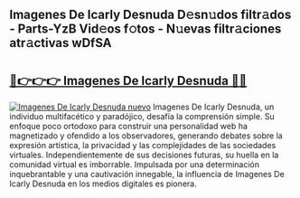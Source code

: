 ## Imagenes De Icarly Desnuda D𝚎sn𝚞dos filtr𝚊dos - Parts-YzB Vid𝚎os f𝚘tos - N𝚞evas filtr𝚊ciones atr𝚊ctivas wDfSA

# <h2><a href="http://mbaf50v.tromn.icu/?c=Imagenes+De+Icarly+Desnuda">🔗👉👉👉 Imagenes De Icarly Desnuda 🔗🔗</a></h2>

[![Imagenes De Icarly Desnuda nuevo](https://i.imgur.com/pEAQMta.gif)](http://mbaf50v.tromn.icu/?c=Imagenes+De+Icarly+Desnuda)
Imagenes De Icarly Desnuda, un individuo multifacético y paradójico, desafía la comprensión simple. Su enfoque poco ortodoxo para construir una personalidad web ha magnetizado y ofendido a los observadores, generando debates sobre la expresión artística, la privacidad y las complejidades de las sociedades virtuales. Independientemente de sus decisiones futuras, su huella en la comunidad virtual es imborrable. Impulsada por una determinación inquebrantable y una cautivación innegable, la influencia de Imagenes De Icarly Desnuda en los medios digitales es pionera.
